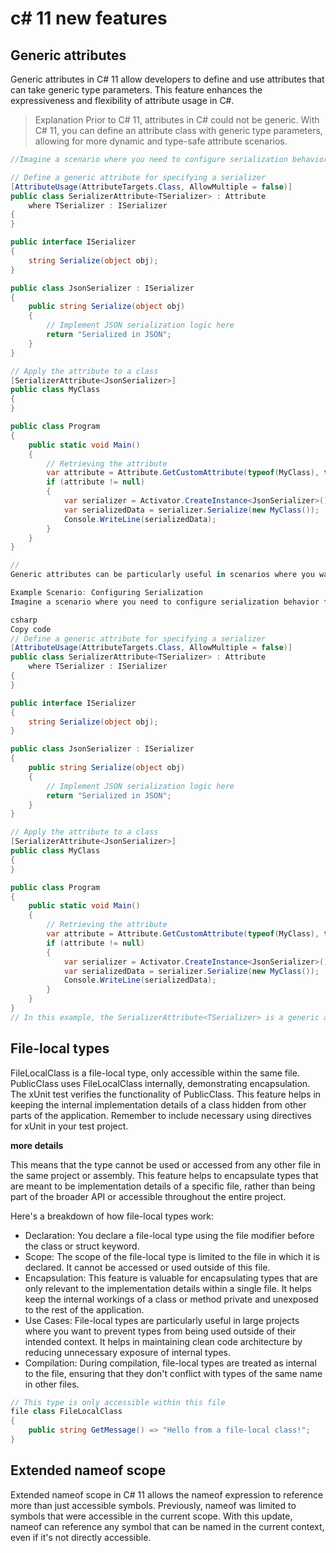 # c# 11 new features

## Generic attributes
Generic attributes in C# 11 allow developers to define and use attributes that can take generic type parameters. This feature enhances the expressiveness and flexibility of attribute usage in C#.

> Explanation
Prior to C# 11, attributes in C# could not be generic. With C# 11, you can define an attribute class with generic type parameters, allowing for more dynamic and type-safe attribute scenarios.

```cs
//Imagine a scenario where you need to configure serialization behavior for different classes, and you want to specify a serializer type through an attribute. Here's how you could use a generic attribute for this purpose:

// Define a generic attribute for specifying a serializer
[AttributeUsage(AttributeTargets.Class, AllowMultiple = false)]
public class SerializerAttribute<TSerializer> : Attribute
    where TSerializer : ISerializer
{
}

public interface ISerializer
{
    string Serialize(object obj);
}

public class JsonSerializer : ISerializer
{
    public string Serialize(object obj)
    {
        // Implement JSON serialization logic here
        return "Serialized in JSON";
    }
}

// Apply the attribute to a class
[SerializerAttribute<JsonSerializer>]
public class MyClass
{
}

public class Program
{
    public static void Main()
    {
        // Retrieving the attribute
        var attribute = Attribute.GetCustomAttribute(typeof(MyClass), typeof(SerializerAttribute<JsonSerializer>)) as SerializerAttribute<JsonSerializer>;
        if (attribute != null)
        {
            var serializer = Activator.CreateInstance<JsonSerializer>();
            var serializedData = serializer.Serialize(new MyClass());
            Console.WriteLine(serializedData);
        }
    }
}

// 
Generic attributes can be particularly useful in scenarios where you want to annotate classes, methods, or other members with metadata that includes generic type information. This allows for more flexible and type-safe attribute usage.

Example Scenario: Configuring Serialization
Imagine a scenario where you need to configure serialization behavior for different classes, and you want to specify a serializer type through an attribute. Here's how you could use a generic attribute for this purpose:

csharp
Copy code
// Define a generic attribute for specifying a serializer
[AttributeUsage(AttributeTargets.Class, AllowMultiple = false)]
public class SerializerAttribute<TSerializer> : Attribute
    where TSerializer : ISerializer
{
}

public interface ISerializer
{
    string Serialize(object obj);
}

public class JsonSerializer : ISerializer
{
    public string Serialize(object obj)
    {
        // Implement JSON serialization logic here
        return "Serialized in JSON";
    }
}

// Apply the attribute to a class
[SerializerAttribute<JsonSerializer>]
public class MyClass
{
}

public class Program
{
    public static void Main()
    {
        // Retrieving the attribute
        var attribute = Attribute.GetCustomAttribute(typeof(MyClass), typeof(SerializerAttribute<JsonSerializer>)) as SerializerAttribute<JsonSerializer>;
        if (attribute != null)
        {
            var serializer = Activator.CreateInstance<JsonSerializer>();
            var serializedData = serializer.Serialize(new MyClass());
            Console.WriteLine(serializedData);
        }
    }
}
// In this example, the SerializerAttribute<TSerializer> is a generic attribute that specifies what kind of serializer should be used for a class. When a class like MyClass is decorated with [SerializerAttribute<JsonSerializer>], it indicates that JsonSerializer should be used to serialize instances of MyClass


```
## File-local types

FileLocalClass is a file-local type, only accessible within the same file. PublicClass uses FileLocalClass internally, demonstrating encapsulation. The xUnit test verifies the functionality of PublicClass. This feature helps in keeping the internal implementation details of a class hidden from other parts of the application. Remember to include necessary using directives for xUnit in your test project.

**more details**

This means that the type cannot be used or accessed from any other file in the same project or assembly. This feature helps to encapsulate types that are meant to be implementation details of a specific file, rather than being part of the broader API or accessible throughout the entire project.

Here's a breakdown of how file-local types work:
- Declaration: You declare a file-local type using the file modifier before the class or struct keyword.
- Scope: The scope of the file-local type is limited to the file in which it is declared. It cannot be accessed or used outside of this file.
- Encapsulation: This feature is valuable for encapsulating types that are only relevant to the implementation details within a single file. It helps keep the internal workings of a class or method private and unexposed to the rest of the application.
- Use Cases: File-local types are particularly useful in large projects where you want to prevent types from being used outside of their intended context. It helps in maintaining clean code architecture by reducing unnecessary exposure of internal types.
- Compilation: During compilation, file-local types are treated as internal to the file, ensuring that they don't conflict with types of the same name in other files.

```cs
// This type is only accessible within this file
file class FileLocalClass
{
    public string GetMessage() => "Hello from a file-local class!";
}
```

## Extended nameof scope

Extended nameof scope in C# 11 allows the nameof expression to reference more than just accessible symbols. Previously, nameof was limited to symbols that were accessible in the current scope. With this update, nameof can reference any symbol that can be named in the current context, even if it's not directly accessible.